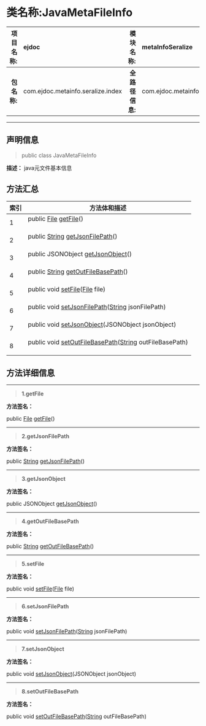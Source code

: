 # 类名称:JavaMetaFileInfo

|  **项目名称:**    |  ejdoc    |   **模块名称:**   |metaInfoSeralize|
| ----: | :---- | ----: |:---- |
|   **包名称:**   |  com.ejdoc.metainfo.seralize.index    |   **全路径信息:**   |com.ejdoc.metainfo.seralize.index.JavaMetaFileInfo|



















---

## 声明信息

> public class JavaMetaFileInfo     


**描述：** java元文件基本信息












## 方法汇总

|   索引  |    方法体和描述   |
| ---- | ---- |
|1|public [File](https://docs.oracle.com/javase/8/docs/api/java/io/File.html?is-external=true) [getFile](#getfile)()   <br/><br/>|
|2|public [String](https://docs.oracle.com/javase/8/docs/api/java/lang/String.html?is-external=true) [getJsonFilePath](#getjsonfilepath)()   <br/><br/>|
|3|public JSONObject [getJsonObject](#getjsonobject)()   <br/><br/>|
|4|public [String](https://docs.oracle.com/javase/8/docs/api/java/lang/String.html?is-external=true) [getOutFileBasePath](#getoutfilebasepath)()   <br/><br/>|
|5|public void [setFile](#setfile-file)([File](https://docs.oracle.com/javase/8/docs/api/java/io/File.html?is-external=true) file)   <br/><br/>|
|6|public void [setJsonFilePath](#setjsonfilepath-string)([String](https://docs.oracle.com/javase/8/docs/api/java/lang/String.html?is-external=true) jsonFilePath)   <br/><br/>|
|7|public void [setJsonObject](#setjsonobject-jsonobject)(JSONObject jsonObject)   <br/><br/>|
|8|public void [setOutFileBasePath](#setoutfilebasepath-string)([String](https://docs.oracle.com/javase/8/docs/api/java/lang/String.html?is-external=true) outFileBasePath)   <br/><br/>|







## 方法详细信息


---

> **1.<span id="getfile">getFile</span>**

**方法签名：** 

  public [File](https://docs.oracle.com/javase/8/docs/api/java/io/File.html?is-external=true) [getFile](#getfile)()   










---

> **2.<span id="getjsonfilepath">getJsonFilePath</span>**

**方法签名：** 

  public [String](https://docs.oracle.com/javase/8/docs/api/java/lang/String.html?is-external=true) [getJsonFilePath](#getjsonfilepath)()   










---

> **3.<span id="getjsonobject">getJsonObject</span>**

**方法签名：** 

  public JSONObject [getJsonObject](#getjsonobject)()   










---

> **4.<span id="getoutfilebasepath">getOutFileBasePath</span>**

**方法签名：** 

  public [String](https://docs.oracle.com/javase/8/docs/api/java/lang/String.html?is-external=true) [getOutFileBasePath](#getoutfilebasepath)()   










---

> **5.<span id="setfile-file">setFile</span>**

**方法签名：** 

  public void [setFile](#setfile-file)([File](https://docs.oracle.com/javase/8/docs/api/java/io/File.html?is-external=true) file)   










---

> **6.<span id="setjsonfilepath-string">setJsonFilePath</span>**

**方法签名：** 

  public void [setJsonFilePath](#setjsonfilepath-string)([String](https://docs.oracle.com/javase/8/docs/api/java/lang/String.html?is-external=true) jsonFilePath)   










---

> **7.<span id="setjsonobject-jsonobject">setJsonObject</span>**

**方法签名：** 

  public void [setJsonObject](#setjsonobject-jsonobject)(JSONObject jsonObject)   










---

> **8.<span id="setoutfilebasepath-string">setOutFileBasePath</span>**

**方法签名：** 

  public void [setOutFileBasePath](#setoutfilebasepath-string)([String](https://docs.oracle.com/javase/8/docs/api/java/lang/String.html?is-external=true) outFileBasePath)   









